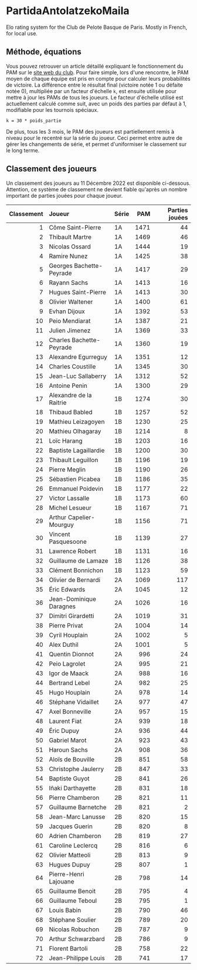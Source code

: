 # PartidaAntolatzekoMaila
Elo rating system for the Club de Pelote Basque de Paris. Mostly in French, for local use.

## Méthode, équations
Vous pouvez retrouver un article détaillé expliquant le fonctionnement du PAM sur le [site web du club](https://www.trinquetdelacavalerie.fr/post/comment-marche-le-classement-des-joueurs). Pour faire simple, lors d'une rencontre, le PAM moyen de chaque équipe est pris en compte pour calculer leurs probabilités de victoire. La différence entre le résultat final (victoire notée 1 ou défaite notée 0), multipliée par un facteur d'échelle `k`, est ensuite utilisée pour mettre à jour les PAMs de tous les joueurs. Le facteur d'échelle utilisé est actuellement calculé comme suit, avec un poids des parties par défaut à 1, modifiable pour les tournois spéciaux.

```
k = 30 * poids_partie
```

De plus, tous les 3 mois, le PAM des joueurs est partiellement remis à niveau pour le recentré sur la série du joueur. Ceci permet entre autre de gérer les changements de série, et permet d'uniformiser le classement sur le long terme.

## Classement des joueurs
Un classement des joueurs au 11 Décembre 2022 est disponible ci-dessous. Attention, ce système de classement ne devient fiable qu'après un nombre important de parties jouées pour chaque joueur.

|   Classement | Joueur                   | Série   |   PAM |   Parties jouées |
|-------------:|:-------------------------|:--------|------:|-----------------:|
|            1 | Côme Saint-Pierre        | 1A      |  1471 |               44 |
|            2 | Thibault Martre          | 1A      |  1469 |               46 |
|            3 | Nicolas Ossard           | 1A      |  1444 |               19 |
|            4 | Ramire Nunez             | 1A      |  1425 |               38 |
|            5 | Georges Bachette-Peyrade | 1A      |  1417 |               29 |
|            6 | Rayann Sachs             | 1A      |  1413 |               16 |
|            7 | Hugues Saint-Pierre      | 1A      |  1413 |               30 |
|            8 | Olivier Waltener         | 1A      |  1400 |               61 |
|            9 | Evhan Dijoux             | 1A      |  1392 |               53 |
|           10 | Peio Mendiarat           | 1A      |  1387 |               21 |
|           11 | Julien Jimenez           | 1A      |  1369 |               33 |
|           12 | Charles Bachette-Peyrade | 1A      |  1360 |               19 |
|           13 | Alexandre Egurreguy      | 1A      |  1351 |               12 |
|           14 | Charles Coustille        | 1A      |  1345 |               30 |
|           15 | Jean-Luc Sallaberry      | 1A      |  1312 |               52 |
|           16 | Antoine Penin            | 1A      |  1300 |               29 |
|           17 | Alexandre de la Raitrie  | 1B      |  1274 |               30 |
|           18 | Thibaud Babled           | 1B      |  1257 |               52 |
|           19 | Mathieu Leizagoyen       | 1B      |  1230 |               25 |
|           20 | Mathieu Olhagaray        | 1B      |  1214 |                8 |
|           21 | Loïc Harang              | 1B      |  1203 |               16 |
|           22 | Baptiste Lagaillardie    | 1B      |  1200 |               30 |
|           23 | Thibault Leguillon       | 1B      |  1196 |               19 |
|           24 | Pierre Meglin            | 1B      |  1190 |               26 |
|           25 | Sébastien Picabea        | 1B      |  1186 |               35 |
|           26 | Emmanuel Poidevin        | 1B      |  1177 |               22 |
|           27 | Victor Lassalle          | 1B      |  1173 |               60 |
|           28 | Michel Lesueur           | 1B      |  1167 |               71 |
|           29 | Arthur Capelier-Mourguy  | 1B      |  1156 |               71 |
|           30 | Vincent Pasquesoone      | 1B      |  1139 |               27 |
|           31 | Lawrence Robert          | 1B      |  1131 |               16 |
|           32 | Guillaume de Lamaze      | 1B      |  1126 |               38 |
|           33 | Clément Bonnichon        | 1B      |  1123 |               59 |
|           34 | Olivier de Bernardi      | 2A      |  1069 |              117 |
|           35 | Éric Edwards             | 2A      |  1045 |               12 |
|           36 | Jean-Dominique Daragnes  | 2A      |  1026 |               16 |
|           37 | Dimitri Girardetti       | 2A      |  1019 |               31 |
|           38 | Pierre Privat            | 2A      |  1004 |               14 |
|           39 | Cyril Houplain           | 2A      |  1002 |                5 |
|           40 | Alex Duthil              | 2A      |  1001 |                5 |
|           41 | Quentin Dionnot          | 2A      |   996 |               24 |
|           42 | Peio Lagrolet            | 2A      |   995 |               21 |
|           43 | Igor de Maack            | 2A      |   988 |               16 |
|           44 | Bertrand Lebel           | 2A      |   982 |               25 |
|           45 | Hugo Houplain            | 2A      |   978 |               14 |
|           46 | Stéphane Vidaillet       | 2A      |   977 |               47 |
|           47 | Axel Bonneville          | 2A      |   957 |               15 |
|           48 | Laurent Fiat             | 2A      |   939 |               18 |
|           49 | Éric Dupuy               | 2A      |   936 |               44 |
|           50 | Gabriel Marot            | 2A      |   923 |               43 |
|           51 | Haroun Sachs             | 2A      |   908 |               36 |
|           52 | Aloïs de Bouville        | 2B      |   851 |               58 |
|           53 | Christophe Jaulerry      | 2B      |   847 |               33 |
|           54 | Baptiste Guyot           | 2B      |   841 |               26 |
|           55 | Iñaki Darthayette        | 2B      |   831 |               18 |
|           56 | Pierre Chamberon         | 2B      |   821 |               11 |
|           57 | Guillaume Barnetche      | 2B      |   821 |                2 |
|           58 | Jean-Marc Lanusse        | 2B      |   820 |               15 |
|           59 | Jacques Guerin           | 2B      |   820 |                8 |
|           60 | Adrien Chamberon         | 2B      |   819 |               27 |
|           61 | Caroline Leclercq        | 2B      |   816 |                6 |
|           62 | Olivier Matteoli         | 2B      |   813 |                9 |
|           63 | Hugues Dupuy             | 2B      |   807 |                1 |
|           64 | Pierre-Henri Lajouane    | 2B      |   798 |               14 |
|           65 | Guillaume Benoit         | 2B      |   795 |                4 |
|           66 | Guillaume Teboul         | 2B      |   795 |                1 |
|           67 | Louis Babin              | 2B      |   790 |               46 |
|           68 | Stéphane Soulier         | 2B      |   789 |               20 |
|           69 | Nicolas Robuchon         | 2B      |   787 |                9 |
|           70 | Arthur Schwarzbard       | 2B      |   786 |                9 |
|           71 | Florent Bartoli          | 2B      |   758 |               22 |
|           72 | Jean-Philippe Louis      | 2B      |   741 |               17 |
